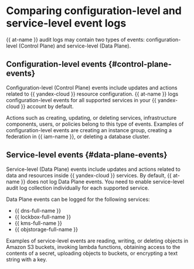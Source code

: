 # Comparing configuration-level and service-level event logs

{{ at-name }} audit logs may contain two types of events: configuration-level (Control Plane) and service-level (Data Plane).

## Configuration-level events {#control-plane-events}

Configuration-level (Control Plane) events include updates and actions related to {{ yandex-cloud }} resource configuration. {{ at-name }} logs configuration-level events for all supported services in your {{ yandex-cloud }} account by default.

Actions such as creating, updating, or deleting services, infrastructure components, users, or policies belong to this type of events. Examples of configuration-level events are creating an instance group, creating a federation in {{ iam-name }}, or deleting a database cluster.

## Service-level events {#data-plane-events}

Service-level (Data Plane) events include updates and actions related to data and resources inside {{ yandex-cloud }} services. By default, {{ at-name }} does not log Data Plane events. You need to enable service-level audit log collection individually for each supported service.

Data Plane events can be logged for the following services:

* {{ dns-full-name }}
* {{ lockbox-full-name }}
* {{ kms-full-name }}
* {{ objstorage-full-name }}

Examples of service-level events are reading, writing, or deleting objects in Amazon S3 buckets, invoking lambda functions, obtaining access to the contents of a secret, uploading objects to buckets, or encrypting a text string with a key.